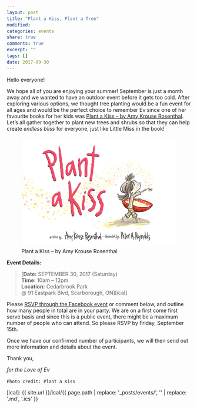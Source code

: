 ```yaml
---
layout: post
title: "Plant a Kiss, Plant a Tree"
modified:
categories: events
share: true
comments: true
excerpt: ""
tags: []
date: 2017-09-30
---
```


Hello everyone!

We hope all of you are enjoying your summer! September is just a month away and we wanted to have an outdoor event before it gets too cold.  After exploring various options, we thought tree planting would be a fun event for all ages and would be the perfect choice to remember Ev since one of her favourite books for her kids was [Plant a Kiss – by Amy Krouse Rosenthal][Plant a Kiss – by Amy Krouse Rosenthal]. Let’s all gather together to plant new trees and shrubs so that they can help create _endless bliss_ for everyone, just like Little Miss in the book!

<figure>
        <img src="/images/2017-09-30-plant-a-kiss-plant-a-tree-0.jpg" alt="image">
        <figcaption>Plant a Kiss – by Amy Krouse Rosenthal</figcaption>
</figure>

**Event Details:**

> [**Date:** SEPTEMBER 30, 2017 (Saturday)<br />**Time:** 10am – 12pm<br />**Location:** Cedarbrook Park<br />@ 91 Eastpark Blvd, Scarborough, ON][ical]

Please [RSVP through the Facebook event][RSVP through the Facebook event] or comment below, and outline how many people in total are in your party. We are on a first come first serve basis and since this is a public event, there might be a maximum number of people who can attend. So please RSVP by Friday, September 15th.

Once we have our confirmed number of participants, we will then send out more information and details about the event.

Thank you,

*for the Love of Ev*

`Photo credit: Plant a Kiss`

[Plant a Kiss – by Amy Krouse Rosenthal]: https://youtu.be/gnCY9-GC728
[RSVP through the Facebook event]: https://www.facebook.com/events/1326995474086767/1326996550753326/
[ical]: {{ site.url }}/ical/{{ page.path | replace: '_posts/events/', '' | replace: '.md', '.ics' }}
